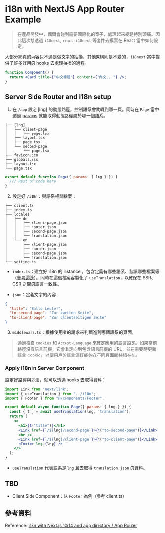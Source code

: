 # i18n with NextJS App Router Example

> 在產品開發中，偶爾會碰到需要國際化的案子，處理起來總是特別頭痛。因此這次想透過 `i18next`, `react-i18next` 等套件去摸索在 React 當中如何設定。

大部分網頁的內容只不過是做文字的抽換，其他架構則是不變的，`i18next` 當中提供了許多好用的 hooks 去處理抽換的過程。

```jsx
function Component() {
  return <Card title={"中文標題"} content={"內文..."} />;
}
```

## Server Side Router and i18n setup

1. 在 `/app` 設定 [lng] 的動態路徑，控制語系會跳轉到哪一頁。同時在 `Page` 當中透過 [params](https://nextjs.org/docs/app/building-your-application/routing/dynamic-routes) 就能取得動態路徑屬於哪一個語系。

```text
├── [lng]
│   ├── client-page
│   │   └── page.tsx
│   ├── layout.tsx
│   ├── page.tsx
│   └── second-page
│       └── page.tsx
├── favicon.ico
├── globals.css
├── layout.tsx
└── page.tsx
```

```jsx
export default function Page({ params: { lng } }) {
  /// Rest of code here
}
```

2. 設定好 `/i18n`：與語系相關檔案：

```
├── client.ts
├── index.ts
├── locales
│   ├── de
│   │   ├── client-page.json
│   │   ├── footer.json
│   │   ├── second-page.json
│   │   └── translation.json
│   └── en
│       ├── client-page.json
│       ├── footer.json
│       ├── second-page.json
│       └── translation.json
└── setting.ts
```

- `index.ts`：建立好 i18n 的 instance ，包含定義有哪些語系、該讀哪些檔案等（[參考這邊](https://react.i18next.com/latest/using-with-hooks)）。同時在這個檔案客製化了 `useTranslation`，以確保在 SSR、CSR 之間的語言一致性。

- `json`：定義文字的內容

```json
{
  "title": "Hallo Leute!",
  "to-second-page": "Zur zweiten Seite",
  "to-client-page": "Zur clientseitigen Seite"
}
```

3. `middleware.ts`：根據使用者的請求來判斷進到哪個語系的頁面。

> 通過檢查 `cookies` 和 `Accept-Language` 來確定應用的語言設定。如果當前路徑沒有語言前綴，它會重定向到包含語言前綴的 URL，並在需要時更新語言 cookie，以便用戶的語言偏好能夠在不同頁面間持續存在。

### Apply i18n in Server Component

設定好路徑與方法，就可以透過 hooks 去取得資料：

```jsx
import Link from "next/link";
import { useTranslation } from "../i18n";
import { Footer } from "@/components/Footer";

export default async function Page({ params: { lng } }) {
  const { t } = await useTranslation(lng, "translation");
  return (
    <>
      <h1>{t("title")}</h1>
      <Link href={`/${lng}/second-page`}>{t("to-second-page")}</Link>
      <br />
      <Link href={`/${lng}/client-page`}>{t("to-client-page")}</Link>
      <Footer lng={lng} />
    </>
  );
}
```

- `useTranslation` 代表語系是 `lng` 且去取得 `translation.json` 的資料。

## TBD

- Client Side Component：以 `Footer` 為例（參考 client.ts）

## 參考資料

Reference: [i18n with Next.js 13/14 and app directory / App Router](https://locize.com/blog/next-app-dir-i18n/)
